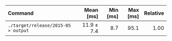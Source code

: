 | Command | Mean [ms] | Min [ms] | Max [ms] | Relative |
|:---|---:|---:|---:|---:|
| `./target/release/2015-05 > output` | 11.9 ± 7.4 | 8.7 | 95.1 | 1.00 |
